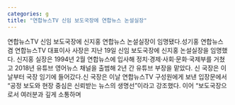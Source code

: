 ```yaml
---
categories: g
title: "연합뉴스TV 신임 보도국장에 연합뉴스 논설실장"
---
```

연합뉴스TV 신임 보도국장에 신지홍 연합뉴스 논설실장이 임명됐다.성기홍 연합뉴스 겸 연합뉴스TV 대표이사 사장은 지난 19일 신임 보도국장에 신지홍 논설실장을 임명했다. 신지홍 실장은 1994년 2월 연합뉴스에 입사해 정치·경제·사회·문화·국제부를 거쳤고 2018년 유튜브 영어뉴스 채널을 출범해 2년 간 유튜브 부장을 맡았다. 신 국장은 이날부터 국장 임기에 들어갔다.신 국장은 이날 연합뉴스TV 구성원에게 보낸 입장문에서 “공정 보도와 현장 중심은 신뢰받는 뉴스의 생명선”이라고 강조했다. 이어 “보도국장으로서 여러분과 깊게 소통하며